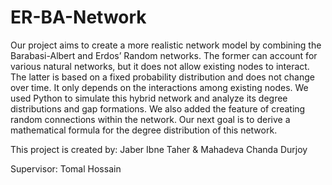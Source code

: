 # ER-BA-Network

Our project aims to create a more realistic network model by combining the Barabasi-Albert and Erdos’ Random networks. The former can account for various natural networks, but it does not allow existing nodes to interact. The latter is based on a fixed probability distribution and does not change over time. It only depends on the interactions among existing nodes. We used Python to simulate this hybrid network and analyze its degree distributions and gap formations. We also added the feature of creating random connections within the network. Our next goal is to derive a mathematical formula for the degree distribution of this network.

This project is created by: Jaber Ibne Taher & Mahadeva Chanda Durjoy

Supervisor: Tomal Hossain
